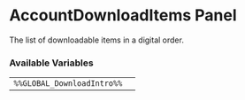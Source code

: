 # AccountDownloadItems Panel

The list of downloadable items in a digital order.

### Available Variables
|||
|---|---|
| `%%GLOBAL_DownloadIntro%%` |
